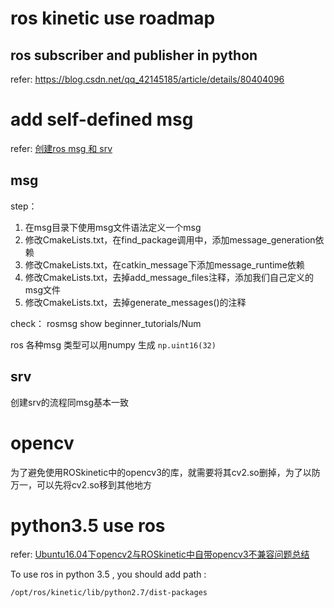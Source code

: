 # ros kinetic use roadmap 

## ros subscriber and publisher in python
refer: https://blog.csdn.net/qq_42145185/article/details/80404096
 
# add self-defined msg
refer: [创建ros msg 和 srv](https://blog.csdn.net/ab748998806/article/details/51188613 )
## msg
step：

   1.  在msg目录下使用msg文件语法定义一个msg
   2.  修改CmakeLists.txt，在find_package调用中，添加message_generation依赖
   3.  修改CmakeLists.txt，在catkin_message下添加message_runtime依赖
   4.  修改CmakeLists.txt，去掉add_message_files注释，添加我们自己定义的msg文件
   5.  修改CmakeLists.txt，去掉generate_messages()的注释

check：
rosmsg show beginner_tutorials/Num

ros 各种msg 类型可以用numpy 生成 `np.uint16(32)`

## srv
创建srv的流程同msg基本一致


# opencv 
为了避免使用ROSkinetic中的opencv3的库，就需要将其cv2.so删掉，为了以防万一，可以先将cv2.so移到其他地方

# python3.5 use ros
refer: [Ubuntu16.04下opencv2与ROSkinetic中自带opencv3不兼容问题总结](https://blog.csdn.net/qq_30460905/article/details/79845156)

To use ros in python 3.5 , you should add path :
```
/opt/ros/kinetic/lib/python2.7/dist-packages
```